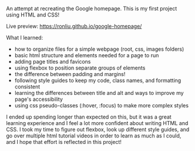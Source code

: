 An attempt at recreating the Google homepage. This is my first project using HTML and CSS!

Live preview: https://ronliu.github.io/google-homepage/

What I learned:
- how to organize files for a simple webpage (root, css, images folders)
- basic html structure and elements needed for a page to run
- adding page titles and favicons
- using flexbox to position separate groups of elements
- the difference between padding and margins!
- following style guides to keep my code, class names, and formatting consistent
- learning the differences between title and alt and ways to improve my page's accessibility
- using css pseudo-classes (:hover, :focus) to make more complex styles

I ended up spending longer than expected on this, but it was a great learning experience and I feel a lot more confident about writing HTML and CSS. I took my time to figure out flexbox, look up different style guides, and go over multiple html tutorial videos in order to learn as much as I could, and I hope that effort is reflected in this project!
